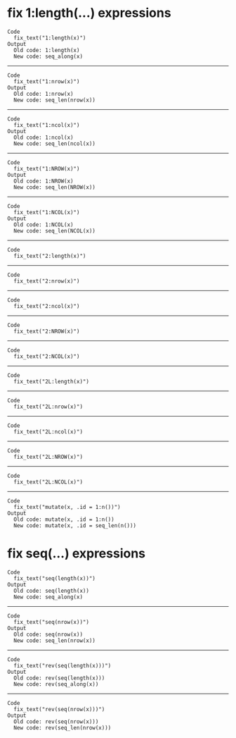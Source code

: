 # fix 1:length(...) expressions

    Code
      fix_text("1:length(x)")
    Output
      Old code: 1:length(x) 
      New code: seq_along(x) 

---

    Code
      fix_text("1:nrow(x)")
    Output
      Old code: 1:nrow(x) 
      New code: seq_len(nrow(x)) 

---

    Code
      fix_text("1:ncol(x)")
    Output
      Old code: 1:ncol(x) 
      New code: seq_len(ncol(x)) 

---

    Code
      fix_text("1:NROW(x)")
    Output
      Old code: 1:NROW(x) 
      New code: seq_len(NROW(x)) 

---

    Code
      fix_text("1:NCOL(x)")
    Output
      Old code: 1:NCOL(x) 
      New code: seq_len(NCOL(x)) 

---

    Code
      fix_text("2:length(x)")

---

    Code
      fix_text("2:nrow(x)")

---

    Code
      fix_text("2:ncol(x)")

---

    Code
      fix_text("2:NROW(x)")

---

    Code
      fix_text("2:NCOL(x)")

---

    Code
      fix_text("2L:length(x)")

---

    Code
      fix_text("2L:nrow(x)")

---

    Code
      fix_text("2L:ncol(x)")

---

    Code
      fix_text("2L:NROW(x)")

---

    Code
      fix_text("2L:NCOL(x)")

---

    Code
      fix_text("mutate(x, .id = 1:n())")
    Output
      Old code: mutate(x, .id = 1:n()) 
      New code: mutate(x, .id = seq_len(n())) 

# fix seq(...) expressions

    Code
      fix_text("seq(length(x))")
    Output
      Old code: seq(length(x)) 
      New code: seq_along(x) 

---

    Code
      fix_text("seq(nrow(x))")
    Output
      Old code: seq(nrow(x)) 
      New code: seq_len(nrow(x)) 

---

    Code
      fix_text("rev(seq(length(x)))")
    Output
      Old code: rev(seq(length(x))) 
      New code: rev(seq_along(x)) 

---

    Code
      fix_text("rev(seq(nrow(x)))")
    Output
      Old code: rev(seq(nrow(x))) 
      New code: rev(seq_len(nrow(x))) 

